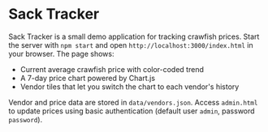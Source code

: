 # Sack Tracker

Sack Tracker is a small demo application for tracking crawfish prices. Start the
server with `npm start` and open `http://localhost:3000/index.html` in your browser. The page shows:

- Current average crawfish price with color-coded trend
- A 7-day price chart powered by Chart.js
- Vendor tiles that let you switch the chart to each vendor's history

Vendor and price data are stored in `data/vendors.json`. Access `admin.html` to update prices using basic authentication (default user `admin`, password `password`).
